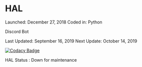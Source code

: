 # HAL
Launched: December 27, 2018 
Coded in: Python

Discord Bot

Last Updated: September 16, 2019 
Next Update: October 14, 2019 


[![Codacy Badge](https://api.codacy.com/project/badge/Grade/3b064591ab4d40a4a0b2ed87788194b3)](https://www.codacy.com?utm_source=github.com&amp;utm_medium=referral&amp;utm_content=Darkarea51/HAL&amp;utm_campaign=Badge_Grade)


HAL Status : Down for maintenance 





